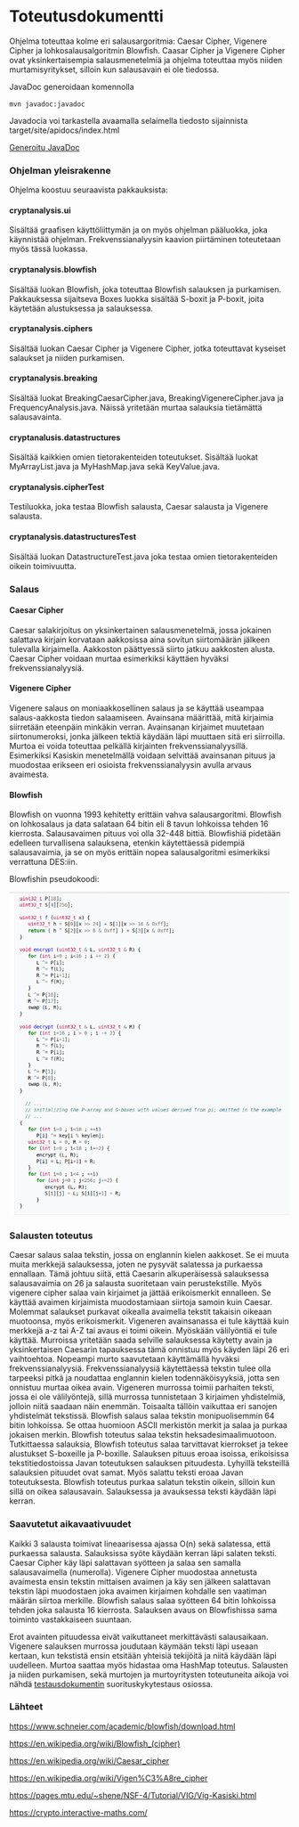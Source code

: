 # Toteutusdokumentti

Ohjelma toteuttaa kolme eri salausargoritmia: Caesar Cipher, Vigenere Cipher ja lohkosalausalgoritmin Blowfish. Caasar Cipher ja Vigenere Cipher ovat yksinkertaisempia salausmenetelmiä ja ohjelma toteuttaa myös niiden murtamisyritykset, silloin kun salausavain ei ole tiedossa. 

JavaDoc generoidaan komennolla

    mvn javadoc:javadoc

Javadocia voi tarkastella avaamalla selaimella tiedosto sijainnista target/site/apidocs/index.html

[Generoitu JavaDoc](./apidocs)

### Ohjelman yleisrakenne

Ohjelma koostuu seuraavista pakkauksista:

#### cryptanalysis.ui

Sisältää graafisen käyttöliittymän ja on myös ohjelman pääluokka, joka käynnistää ohjelman. Frekvenssianalyysin kaavion piirtäminen toteutetaan myös tässä luokassa. 

#### cryptanalysis.blowfish

Sisältää luokan Blowfish, joka toteuttaa Blowfish salauksen ja purkamisen. Pakkauksessa sijaitseva Boxes luokka sisältää S-boxit ja P-boxit, joita käytetään alustuksessa ja salauksessa. 

#### cryptanalysis.ciphers

Sisältää luokan Caesar Cipher ja Vigenere Cipher, jotka toteuttavat kyseiset salaukset ja niiden purkamisen.


#### cryptanalysis.breaking

Sisältää luokat BreakingCaesarCipher.java, BreakingVigenereCipher.java ja FrequencyAnalysis.java. Näissä yritetään murtaa salauksia tietämättä salausavainta.

#### cryptanalusis.datastructures

Sisältää kaikkien omien tietorakenteiden toteutukset. Sisältää luokat MyArrayList.java ja MyHashMap.java sekä KeyValue.java. 

#### cryptanalysis.cipherTest

Testiluokka, joka testaa Blowfish salausta, Caesar salausta ja Vigenere salausta.

#### cryptanalysis.datastructuresTest

Sisältää luokan DatastructureTest.java joka testaa omien tietorakenteiden oikein toimivuutta.  

### Salaus

#### Caesar Cipher

Caesar salakirjoitus on yksinkertainen salausmenetelmä, jossa jokainen salattava kirjain korvataan aakkosissa aina sovitun siirtomäärän jälkeen tulevalla kirjaimella. Aakkoston päättyessä siirto jatkuu aakkosten alusta. Caesar Cipher voidaan murtaa esimerkiksi käyttäen hyväksi frekvenssianalyysiä. 

#### Vigenere Cipher

Vigenere salaus on moniaakkosellinen salaus ja se käyttää useampaa salaus-aakkosta tiedon salaamiseen. Avainsana määrittää, mitä kirjaimia siirretään eteenpäin minkäkin verran. Avainsanan kirjaimet muutetaan siirtonumeroksi, jonka jälkeen tektiä käydään läpi muuttaen sitä eri siirroilla. Murtoa ei voida toteuttaa pelkällä kirjainten frekvenssianalyysillä. Esimerkiksi Kasiskin menetelmällä voidaan selvittää avainsanan pituus ja muodostaa erikseen eri osioista frekvenssianalyysin avulla arvaus avaimesta. 

#### Blowfish

Blowfish on vuonna 1993 kehitetty erittäin vahva salausargoritmi. Blowfish on lohkosalaus ja data salataan 64 bitin eli 8 tavun lohkoissa tehden 16 kierrosta. Salausavaimen pituus voi olla 32-448 bittiä. Blowfishiä pidetään edelleen turvallisena salauksena, etenkin käytettäessä pidempiä salausavaimia, ja se on myös erittäin nopea salausalgoritmi esimerkiksi verrattuna DES:iin.

Blowfishin pseudokoodi:

![alt text](./pics/pseudokoodi.png)

### Salausten toteutus

Caesar salaus salaa tekstin, jossa on englannin kielen aakkoset. Se ei muuta muita merkkejä salauksessa, joten ne pysyvät salatessa ja purkaessa ennallaan. Tämä johtuu siitä, että Caesarin alkuperäisessä salauksessa salausavaimia on 26 ja salausta suoritetaan vain perustekstille. Myös vigenere cipher salaa vain kirjaimet ja jättää erikoismerkit ennalleen. Se käyttää avaimen kirjaimista muodostamiaan siirtoja samoin kuin Caesar. Molemmat salaukset purkavat oikealla avaimella tekstit takaisin oikeaan muotoonsa, myös erikoismerkit. Vigeneren avainsanassa ei tule käyttää kuin merkkejä a-z tai A-Z tai avaus ei toimi oikein. Myöskään välilyöntiä ei tule käyttää. Murroissa yritetään saada selville salauksessa käytetty avain ja yksinkertaisen Caesarin tapauksessa tämä onnistuu myös käyden läpi 26 eri vaihtoehtoa. Nopeampi murto saavutetaan käyttämällä hyväksi frekvenssianalyysiä. Frekvenssianalyysiä käytettäessä tekstin tulee olla tarpeeksi pitkä ja noudattaa englannin kielen todennäköisyyksiä, jotta sen onnistuu murtaa oikea avain. Vigeneren murrossa toimii parhaiten teksti, jossa ei ole välilyöntejä, sillä murrossa tunnistetaan 3 kirjaimen yhdistelmiä, jolloin niitä saadaan näin enemmän. Toisaalta tällöin vaikuttaa eri sanojen yhdistelmät tekstissä. Blowfish salaus salaa tekstin monipuolisemmin 64 bitin lohkoissa. Se ottaa huomioon ASCII merkistön merkit ja salaa ja purkaa jokaisen merkin. Blowfish toteutus salaa tekstin heksadesimaalimuotoon. Tutkittaessa salauksia, Blowfish toteutus salaa tarvittavat kierrokset ja tekee alustukset S-boxeille ja P-boxille. Salauksen pituus eroaa isoissa, erikoisissa tekstitiedostoissa Javan toteutuksen salauksen pituudesta. Lyhyillä teksteillä salauksien pituudet ovat samat. Myös salattu teksti eroaa Javan toteutuksesta. Blowfish toteutus purkaa salatun tekstin oikein, silloin kun sillä on oikea salausavain. Salauksessa ja avauksessa teksti käydään läpi kerran.  

### Saavutetut aikavaativuudet

Kaikki 3 salausta toimivat lineaarisessa ajassa O(n) sekä salatessa, että purkaessa salausta. Salauksissa syöte käydään kerran läpi salaten teksti. Caesar Cipher käy läpi salattavan syötteen ja salaa sen samalla salausavaimella (numerolla). Vigenere Cipher muodostaa annetusta avaimesta ensin tekstin mittaisen avaimen ja käy sen jälkeen salattavan tekstin läpi muodostaen joka avaimen kirjaimen kohdalle sen vaatiman määrän siirtoa merkille. Blowfish salaus salaa syötteen 64 bitin lohkoissa tehden joka salausta 16 kierrosta. Salauksen avaus on Blowfishissa sama toiminto vastakkaiseen suuntaan. 

Erot avainten pituudessa eivät vaikuttaneet merkittävästi salausaikaan. Vigenere salauksen murrossa joudutaan käymään teksti läpi useaan kertaan, kun tekstistä ensin etsitään yhteisiä tekijöitä ja niitä käydään läpi uudelleen. Murtoa saattaa myös hidastaa oma HashMap toteutus. Salausten ja niiden purkamisen, sekä murtojen ja murtoyritysten toteutuneita aikoja voi nähdä [testausdokumentin](https://github.com/millalin/EncryptionAndCryptanalysis/blob/master/documentation/testausdokumentti.md) suorituskykytestaus osiossa.


### Lähteet

https://www.schneier.com/academic/blowfish/download.html
 
https://en.wikipedia.org/wiki/Blowfish_(cipher)

https://en.wikipedia.org/wiki/Caesar_cipher

https://en.wikipedia.org/wiki/Vigen%C3%A8re_cipher

https://pages.mtu.edu/~shene/NSF-4/Tutorial/VIG/Vig-Kasiski.html

https://crypto.interactive-maths.com/

